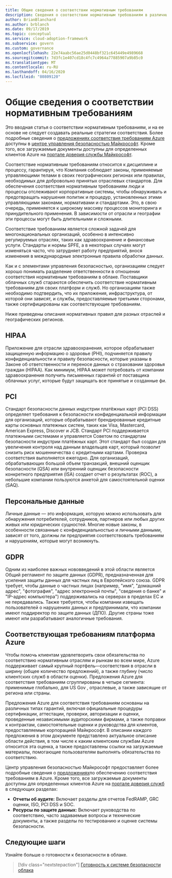 ```yaml
---
title: Общие сведения о соответствии нормативным требованиям
description: Сведения о соответствии нормативным требованиям в различных отраслях и географических регионах, которые могут повлиять на управление облаком.
author: BrianBlanchard
ms.author: brblanch
ms.date: 09/17/2019
ms.topic: conceptual
ms.service: cloud-adoption-framework
ms.subservice: govern
ms.custom: governance
ms.openlocfilehash: 22e74aabc56ae25d0448bf321c645449e4989668
ms.sourcegitcommit: 7d3fc1e407cd18c4fc7c4964a77885907a9b85c0
ms.translationtype: MT
ms.contentlocale: ru-RU
ms.lasthandoff: 04/16/2020
ms.locfileid: "80809120"
---
```

# <a name="introduction-to-regulatory-compliance"></a>Общие сведения о соответствии нормативным требованиям

Это вводная статья о соответствии нормативным требованиям, и на ее основе не следует создавать реальные стратегии соответствия. Более подробные сведения о [предложениях соответствия требованиям Azure](https://aka.ms/allcompliance) доступны в [центре управления безопасностью Майкрософт](https://www.microsoft.com/trust-center). Кроме того, все загружаемые документы доступны для определенных клиентов Azure на [портале доверия службы Майкрософт](https://servicetrust.microsoft.com).

Соответствие нормативным требованиям относится к дисциплине и процессу, гарантируя, что Компания соблюдает законы, применяемые управляющими телами в своих географических регионах или правилах, необходимых для добровольно принятых отраслевых стандартов. Для обеспечения соответствия нормативным требованиям люди и процессы отслеживают корпоративные системы, чтобы обнаруживать и предотвращать нарушения политик и процедур, установленных этими управляющими законами, нормативами и стандартами. Это, в свою очередь, применяется к широкому массиву процессов мониторинга и принудительного применения. В зависимости от отрасли и географии эти процессы могут быть длительными и сложными.

Соответствие требованиям является сложной задачей для многонациональных организаций, особенно в интенсивно регулируемых отраслях, таких как здравоохранение и финансовые услуги. Стандарты и нормы SPFE, а в некоторых случаях могут изменяться часто, что затрудняет работу предприятий, внося изменения в международные электронные правила обработки данных.

Как и с элементами управления безопасностью, организациям следует хорошо понимать разделение ответственности в отношении соответствия нормативным требованиям в облаке. Поставщики облачных служб стараются обеспечить соответствие нормативным требованиям для своих платформ и служб. Но организациям также необходимо подтвердить, что их приложения, инфраструктура, от которой они зависят, и службы, предоставляемые третьими сторонами, также сертифицированы как соответствующие требованиям.

Ниже приведены описания нормативных правил для разных отраслей и географических регионов.

## <a name="hipaa"></a>HIPAA

Приложение для отрасли здравоохранения, которое обрабатывает защищенную информацию о здоровье (PHI), подчиняется правилу конфиденциальности и правилу безопасности, которые указаны в Законе об ответственности и переносе данных о страховании здоровья граждан (HIPAA). Как минимум, HIPAA может потребовать от компании здравоохранения получить письменных гарантий от поставщика облачных услуг, которые будут защищать все принятые и созданные фи.

## <a name="pci"></a>PCI

Стандарт безопасности данных индустрии платёжных карт (PCI DSS) определяет требования к безопасности конфиденциальной информации для организаций, которые обрабатывают брендированные кредитные карты основных платежных систем, таких как Visa, Mastercard, American Express, Discover и JCB. Стандарт PCI поддерживается платежными системами и управляется Советом по стандартам безопасности индустрии платёжных карт. Этот стандарт был создан для увеличения контроля над данным владельцев карт, который позволит снизить риск мошенничества с кредитными картами. Проверка соответствия выполняется ежегодно. Для организаций, обрабатывающих большой объем транзакций, внешний оценщик безопасности (QSA) или внутренний оценщик безопасности конкретного предприятия (ISA) создает отчет о результатах (ROC), а небольшие компании пользуются анкетой для самостоятельной оценки (SAQ).

## <a name="personal-data"></a>Персональные данные

Личные данные — это информация, которую можно использовать для обнаружения потребителей, сотрудников, партнеров или любых других живых или юридических сущностей. Многие новые законы, в особенности связанные с конфиденциальностью и личными данными, зависят от того, должны ли предприятия соответствовать требованиям и нарушениям, которые могут возникнуть.

## <a name="gdpr"></a>GDPR

Одним из наиболее важных нововведений в этой области является Общий регламент по защите данных (GDPR), предназначенная для усиления защиты данных для частных лиц в Европейского союза. GDPR требует, чтобы данные о частных лицах (например, "имя", "домашний адрес", "фотография", "адрес электронной почты", "сведения о банке" и "IP-адрес компьютера") поддерживались на серверах в пределах ЕС и не передавались. Также требуется, чтобы компании извещать пользователей о нарушениях данных и предпринимали, что компании имеют поддиректор по защите данных (ДПО). Другие страны тоже имеют или разрабатывают аналогичные требования.

## <a name="compliant-foundation-in-azure"></a>Соответствующая требованиям платформа Azure

Чтобы помочь клиентам удовлетворить свои обязательства по соответствию нормативным отраслям и рынкам во всем мире, Azure поддерживает самый крупный портфель&mdash;соответствия в отрасли в ширину (общее количество предложений), а также глубину (число клиентских служб в области оценки). Предложения Azure для соответствия требованиям сгруппированы в четыре сегмента: применимые глобально, для US Gov , отраслевые, а также зависящие от региона или страны.

Предложения Azure для соответствия требованиям основаны на различных типах гарантий, включая официальные процедуры сертификации, аттестации, проверки, авторизации и оценки, проведенные независимыми аудиторскими фирмами, а также поправки к контрактам, самостоятельные оценки и руководства для клиентов, предоставляемые корпорацией Майкрософт. В описании каждого предложения в этом документе представлено актуальное описание области действия, в том числе к каким клиентским службам Azure относится эта оценка, а также предоставлены ссылки на загружаемые материалы, помогающие пользователям выполнять обязательства по соответствию.

Центр управления безопасностью Майкрософт предоставляет более подробные сведения о [предложениях](https://www.microsoft.com/trust-center/compliance/compliance-overview)по обеспечению соответствия требованиям в Azure. Кроме того, все загружаемые документы доступны для определенных клиентов Azure на [портале доверия служб](https://servicetrust.microsoft.com) в следующих разделах:

- **Отчеты об аудите:** Включает разделы для отчетов FedRAMP, GRC оценки, ISO, PCI DSS и SOC.
- **Ресурсы по защите данных:** Включает руководства по соответствию, часто задаваемые вопросы и технические документы, а также разделы по тестированию и оценке системы безопасности.

## <a name="next-steps"></a>Следующие шаги

Узнайте больше о готовности к безопасности в облаке.

> [!div class="nextstepaction"]
> [Готовность к системе безопасности облака](./cloud-security-readiness.md)
